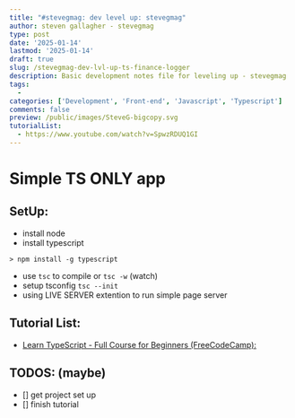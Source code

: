 ```yaml
---
title: "#stevegmag: dev level up: stevegmag"
author: steven gallagher - stevegmag
type: post
date: '2025-01-14'
lastmod: '2025-01-14'
draft: true
slug: /stevegmag-dev-lvl-up-ts-finance-logger
description: Basic development notes file for leveling up - stevegmag
tags:
  - 
categories: ['Development', 'Front-end', 'Javascript', 'Typescript']
comments: false
preview: /public/images/SteveG-bigcopy.svg
tutorialList:
  - https://www.youtube.com/watch?v=SpwzRDUQ1GI
---
```


# Simple TS ONLY app

## SetUp:
 - install node
 - install typescript
 ```
 > npm install -g typescript
 ```
 - use `tsc` to compile or `tsc -w` (watch)
 - setup tsconfig `tsc --init`
 - using LIVE SERVER extention to run simple page server


## Tutorial List:
  - [Learn TypeScript - Full Course for Beginners (FreeCodeCamp): ](https://www.youtube.com/watch?v=SpwzRDUQ1GI)

## TODOS: (maybe)
  - [] get project set up
  - [] finish tutorial
  